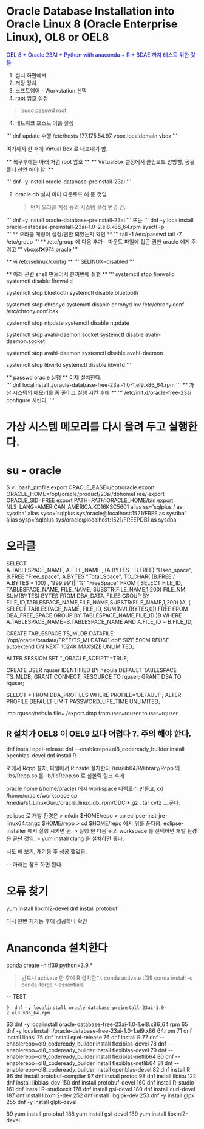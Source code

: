# Oracle Database Installation into Oracle Linux 8 (Oracle Enterprise Linux), OL8 or OEL8
<span style="color:blue"> OEL 8 + Oracle 23AI + Python with anaconda + R + BDAE 까지 테스트 위한 것들 </span>

1.  설치 화면에서
   1. 저장 장치
   2. 소프트웨어 - Workstation 선택
   3. root 암호 설정
   > sudo passwd root
   4. 네트워크 호스트 이름 설정

   '''
   dnf update 수행
   /etc/hosts 
   177.175.54.97 vbox.localdomain vbox
   '''
   
   여기까지 한 후에 Virtual Box 로 내보내기 함.
   
   
** 복구후에는 아래 처럼 root 암호 **
** VirtualBox 설정에서 클립보드 양방향, 공유 폴더 선언 해야 함. **

'''
dnf -y install oracle-database-preinstall-23ai
'''

2. oracle db 설치
   이미 다운로드 해 둔 것임.
   > 먼저 오라클 계정 등의 시스템 설정 변경 건.
   > 
'''
dnf -y install oracle-database-preinstall-23ai
'''
또는
'''
dnf -y localinstall oracle-database-preinstall-23ai-1.0-2.el8.x86_64.rpm
sysctl -p    
'''
** 오라클 계정이 설정/권한 되었는지 확인 **
'''
tail -1 /etc/passwd
tail -7 /etc/group
'''
** /etc/group 에 다음 추가 - 마운트 파일에 접근 권한 oracle 에게 주려고
'''
vboxsf:x:974:oracle
'''

** vi /etc/selinux/config **
'''
SELINUX=disabled
'''

** 아래 관련 shell 만들어서 한꺼번에 실행 **
'''
systemctl stop firewalld
systemctl disable firewalld
 
systemctl stop bluetooth
systemctl disable bluetooth
 
systemctl stop chronyd
systemctl disable chronyd
mv /etc/chrony.conf /etc/chrony.conf.bak
 
systemctl stop ntpdate
systemctl disable ntpdate
 
systemctl stop avahi-daemon.socket
systemctl disable avahi-daemon.socket
 
systemctl stop avahi-daemon
systemctl disable avahi-daemon
 
systemctl stop libvirtd
systemctl disable libvirtd
'''


** passwd oracle 실행 **
이제 설치한다.<br>
'''
dnf localinstall ./oracle-database-free-23ai-1.0-1.el9.x86_64.rpm
'''
** 가상 시스템의 메모리를 좀 줄이고 실행 시킨 후에 **
'''
/etc/init.d/oracle-free-23ai configure 시킨다.
'''

# 가상 시스템 메모리를 다시 올려 두고 실행한다.

# su - oracle
$ vi .bash_profile 
export ORACLE_BASE=/opt/oracle
export ORACLE_HOME=/opt/oracle/product/23ai/dbhomeFree/
export ORACLE_SID=FREE
export PATH=$PATH:$ORACLE_HOME/bin
export NLS_LANG=AMERICAN_AMERICA.KO16KSC5601
alias ss='sqlplus / as sysdba'
alias sysc='sqlplus sys/oracle@localhost:1521/FREE as sysdba'
alias sysp='sqlplus sys/oracle@localhost:1521/FREEPDB1 as sysdba'


# 오라클

SELECT    
	A.TABLESPACE_NAME,
	A.FILE_NAME ,
	(A.BYTES - B.FREE)    "Used_space",
	B.FREE                "Free_space",
	A.BYTES               "Total_Space",
	TO_CHAR( (B.FREE / A.BYTES * 100) , '999.99')||'%' "FreeSpace"
	FROM
	(
	    SELECT FILE_ID,
	    TABLESPACE_NAME,
	    FILE_NAME,
	    SUBSTR(FILE_NAME,1,200) FILE_NM,
	    SUM(BYTES) BYTES
	    FROM DBA_DATA_FILES
	    GROUP BY FILE_ID,TABLESPACE_NAME,FILE_NAME,SUBSTR(FILE_NAME,1,200)
	)A,
	(
	    SELECT TABLESPACE_NAME,
	    FILE_ID,
	    SUM(NVL(BYTES,0)) FREE
	    FROM DBA_FREE_SPACE
	    GROUP BY TABLESPACE_NAME,FILE_ID
	)B
	WHERE A.TABLESPACE_NAME=B.TABLESPACE_NAME
	AND A.FILE_ID = B.FILE_ID;
	
CREATE TABLESPACE TS_MLDB 
DATAFILE '/opt/oracle/oradata/FREE/TS_MLDATA01.dbf'
SIZE 500M REUSE
autoextend ON NEXT 1024K
MAXSIZE UNLIMITED;

ALTER SESSION SET "_ORACLE_SCRIPT"=TRUE;

CREATE USER rquser IDENTIFIED BY nebula DEFAULT TABLESPACE TS_MLDB;
GRANT CONNECT, RESOURCE TO rquser;
GRANT DBA TO rquser;


SELECT * FROM DBA_PROFILES WHERE PROFILE='DEFAULT';
ALTER PROFILE DEFAULT LIMIT PASSWORD_LIFE_TIME UNLIMITED;


imp rquser/nebula file=./export.dmp fromuser=rquser touser=rquser


## R 설치가 OEL8 이 OEL9 보다 어렵다 ?. 주의 해야 한다.
dnf install epel-release
dnf --enablerepo=ol8_codeready_builder install openblas-devel
dnf install R

R 에서 Rcpp 설치,
파일에서 RInside 설치한다
/usr/lib64/R/library/Rcpp 의 libs/Rcpp.so 를 lib/libRcpp.so 로 심볼릭 링크 후에


oracle home (/home/oracle) 에서 workspace 디렉토리 만들고,
    cd /home/oracle/workspace
    cp /media/sf_LinuxGuru/oracle_linux_db_rpm/ODCI*.gz .
	tar cvfz ... 푼다.
	
eclipse 로 개발 환경은 
    > mkdir $HOME/repo
	> cp eclipse-inst-jre-linux64.tar.gz $HOME/repo
	> cd $HOME/repo 에서 위를 푼다음, eclipse-installer 에서 실행 시키면 됨.
	> 실행 한 다음 위의 workspace 를 선택하면 개발 환경은 끝난 것임.
	> yum install clang 을 설치하면 좋다.
	
	
	
시도 해 보기, 재기동 후 성공 했었음.




-- 아래는 참조 하면 된다. 

# 오류 찾기
yum install libxml2-devel
dnf install protobuf

다시 한번 재기동 후에 성공하나 확인


# Ananconda 설치한다
conda create -n tf39 python=3.9.*

> 반드시 activate 한 후에 R 설치한다.
conda activate tf39
conda install -c conda-forge r-essentials


-- TEST

    9  dnf -y localinstall oracle-database-preinstall-23ai-1.0-2.el8.x86_64.rpm
   63  dnf -y localinstall oracle-database-free-23ai-1.0-1.el8.x86_64.rpm
   65  dnf -y localinstall ./oracle-database-free-23ai-1.0-1.el9.x86_64.rpm
   71  dnf install libnsl
   75  dnf install epel-release
   76  dnf install R
   77  dnf --enablerepo=ol9_codeready_builder install flexiblas-devel
   78  dnf --enablerepo=ol8_codeready_builder install flexiblas-devel
   79  dnf --enablerepo=ol9_codeready_builder install flexiblas-netlib64
   80  dnf --enablerepo=ol8_codeready_builder install flexiblas-netlib64
   81  dnf --enablerepo=ol8_codeready_builder install openblas-devel
   82  dnf install R
   96  dnf install protobuf-compiler
   97  dnf install protoc
   98  dnf install libicu
  122  dnf install libblas-dev
  150  dnf install protobuf-devel
  160  dnf install R-studio
  161  dnf install R-studioexit
  178  dnf install gsl-devel
  180  dnf install curl-devel
  187  dnf install libxml2-dev
  252  dnf install libglpk-dev
  253  dnf -y install glpk
  255  dnf -y install glpk-devel

   89  yum install protobuf
  188  yum install gsl-devel
  189  yum install libxml2-devel
